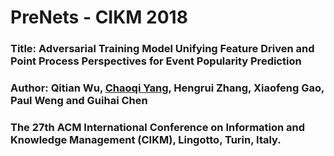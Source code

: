 # PreNets - CIKM 2018
### Title: Adversarial Training Model Unifying Feature Driven and Point Process Perspectives for Event Popularity Prediction
### Author: Qitian Wu, <a href="http://chaoqiyang.com">Chaoqi Yang</a>, Hengrui Zhang, Xiaofeng Gao, Paul Weng and Guihai Chen
### The 27th ACM International Conference on Information and Knowledge Management (CIKM), Lingotto, Turin, Italy.

